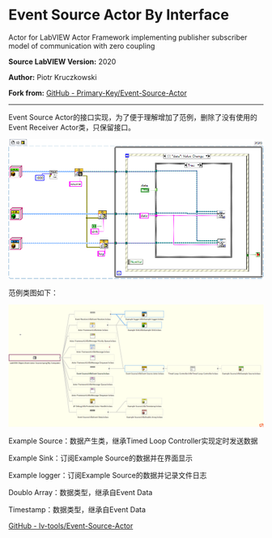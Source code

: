 # Event Source Actor By Interface

Actor for LabVIEW Actor Framework implementing publisher subscriber model of communication with zero coupling

**Source LabVIEW Version:** 2020

**Author:** Piotr Kruczkowski

**Fork from:** [GitHub - Primary-Key/Event-Source-Actor](https://github.com/Primary-Key/Event-Source-Actor)

---

Event Source Actor的接口实现，为了便于理解增加了范例，删除了没有使用的Event Receiver Actor类，只保留接口。

![Example.png](example/Example.png)

范例类图如下：

![ClassHierarchy.png](example/ClassHierarchy.png)

Example Source：数据产生类，继承Timed Loop Controller实现定时发送数据

Example Sink：订阅Example Source的数据并在界面显示

Example logger：订阅Example Source的数据并记录文件日志

Doublo Array：数据类型，继承自Event Data

Timestamp：数据类型，继承自Event Data

[GitHub - lv-tools/Event-Source-Actor](https://github.com/lv-tools/Event-Source-Actor)
